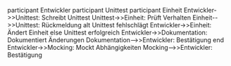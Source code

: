 participant Entwickler
participant Unittest
participant Einheit
Entwickler->>Unittest: Schreibt Unittest
Unittest->>Einheit: Prüft Verhalten
Einheit-->>Unittest: Rückmeldung alt Unittest fehlschlägt
Entwickler->>Einheit: Ändert Einheit else Unittest erfolgreich
Entwickler->>Dokumentation: Dokumentiert Änderungen
Dokumentation-->>Entwickler: Bestätigung end
Entwickler->>Mocking: Mockt Abhängigkeiten
Mocking-->>Entwickler: Bestätigung
